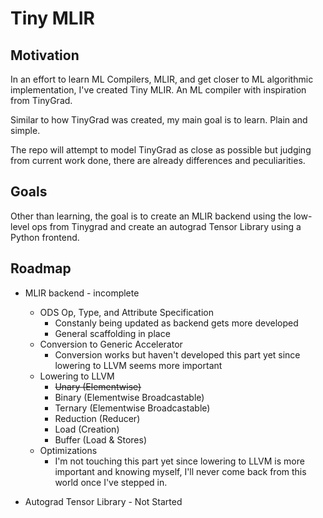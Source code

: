 # Tiny MLIR

## Motivation
In an effort to learn ML Compilers, MLIR, and get closer to ML algorithmic implementation, I've created Tiny MLIR. An ML compiler with inspiration from TinyGrad.

Similar to how TinyGrad was created, my main goal is to learn. Plain and simple.

The repo will attempt to model TinyGrad as close as possible but judging from current work done, there are already differences and peculiarities.

## Goals
Other than learning, the goal is to create an MLIR backend using the low-level ops from Tinygrad and create an autograd Tensor Library using a Python frontend.

## Roadmap
- MLIR backend - incomplete
    - ODS Op, Type, and Attribute Specification
        - Constanly being updated as backend gets more developed
        - General scaffolding in place
    - Conversion to Generic Accelerator
        - Conversion works but haven't developed this part yet since lowering to LLVM seems more important
    - Lowering to LLVM
        - ~~Unary (Elementwise)~~
        - Binary (Elementwise Broadcastable)
        - Ternary (Elementwise Broadcastable)
        - Reduction (Reducer)
        - Load (Creation)
        - Buffer (Load & Stores)
    - Optimizations
        - I'm not touching this part yet since lowering to LLVM is more important and knowing myself, I'll never come back from this world once I've stepped in.

- Autograd Tensor Library - Not Started